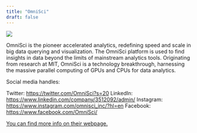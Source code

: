 ```yaml
---
title: "OmniSci"
draft: false
---
```


![](/images/sponsor/OmniSci.png)

OmniSci is the pioneer accelerated analytics, redefining speed and scale in big data querying and visualization. The OmniSci platform is used to find insights in data beyond the limits of mainstream analytics tools. Originating from research at MIT, OmniSci is a technology breakthrough, harnessing the massive parallel computing of GPUs and CPUs for data analytics.

Social media handles:

Twitter: https://twitter.com/OmniSci?s=20
LinkedIn: https://www.linkedin.com/company/3512092/admin/
Instagram: https://www.instagram.com/omnisci_inc/?hl=en
Facebook: https://www.facebook.com/OmniSci/

[You can find more info on their webpage.](https://www.omnisci.com/)
